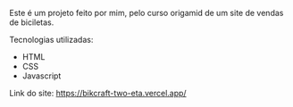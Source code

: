 Este é um projeto feito por mim, pelo curso origamid de um site de vendas de biciletas.

Tecnologias utilizadas:

-   HTML
-   CSS
-   Javascript

Link do site: https://bikcraft-two-eta.vercel.app/
